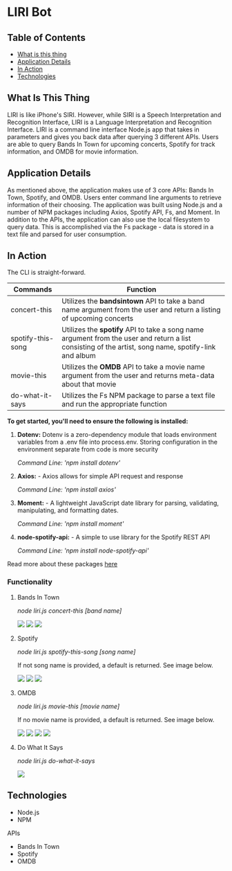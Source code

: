 # LIRI Bot

## Table of Contents

- [What is this thing](https://github.com/bernardericschubert/liri-node-app#what-is-this-thing)
- [Application Details](https://github.com/bernardericschubert/liri-node-app#application-details)
- [In Action](https://github.com/bernardericschubert/liri-node-app#in-action)
- [Technologies](https://github.com/bernardericschubert/liri-node-app#technologies)

## What Is This Thing

LIRI is like iPhone's SIRI. However, while SIRI is a Speech Interpretation and Recognition Interface, LIRI is a Language Interpretation and Recognition Interface. LIRI is a command line interface Node.js app that takes in parameters and gives you back data after querying 3 different APIs.  Users are able to query Bands In Town for upcoming concerts, Spotify for track information, and OMDB for movie information.

## Application Details

As mentioned above, the application makes use of 3 core APIs: Bands In Town, Spotify, and OMDB.  Users enter command line arguments to retrieve information of their choosing.  The application was built using Node.js and a number of NPM packages including Axios, Spotify API, Fs, and Moment.  In addition to the APIs, the application can also use the local filesystem to query data.  This is accomplished via the Fs package - data is stored in a text file and parsed for user consumption.

## In Action

The CLI is straight-forward.

Commands | Function
---------|---------
concert-this | Utilizes the **bandsintown** API to take a band name argument from the user and return a listing of upcoming concerts
spotify-this-song | Utilizes the **spotify** API to take a song name argument from the user and return a list consisting of the artist, song name, spotify-link and album 
movie-this | Utilizes the **OMDB** API to take a movie name argument from the user and returns meta-data about that movie
do-what-it-says | Utilizes the Fs NPM package to parse a text file and run the appropriate function

**To get started, you'll need to ensure the following is installed:**
1. **Dotenv:** Dotenv is a zero-dependency module that loads environment variables from a .env file into process.env. Storing configuration in the environment separate from code is more security

     *Command Line: 'npm install dotenv'*


2. **Axios:** - Axios allows for simple API request and response

     *Command Line: 'npm install axios'*

3. **Moment:** - A lightweight JavaScript date library for parsing, validating, manipulating, and formatting dates. 

    *Command Line: 'npm install moment'*

4. **node-spotify-api:** - A simple to use library for the Spotify REST API

    *Command Line: 'npm install node-spotify-api'*

Read more about these packages [here](https://www.npmjs.com/)

### Functionality

1. Bands In Town

    *node liri.js concert-this [band name]*

    <img src="images/code-concert.png">

    <img src="images/results-concert.png">

    <img src="images/results-concertgeo.png">

2. Spotify

    *node liri.js spotify-this-song [song name]*

    If not song name is provided, a default is returned.  See image below.

    <img src="images/code-spotify.png">

    <img src="images/results-spotifysong.png">

    <img src="images/results-spotifydefault.png">

3. OMDB

    *node liri.js movie-this [movie name]*

    If no movie name is provided, a default is returned.  See image below.

    <img src="images/code-movie.png">

    <img src="images/results-moviesingle.png">

    <img src="images/results-moviemulti.png">

    <img src="images/results-moviedefault.png">

4. Do What It Says

    *node liri.js do-what-it-says*

    <img src="images/results-dowhatitsays.png">

## Technologies

- Node.js
- NPM

APIs
- Bands In Town
- Spotify
- OMDB



